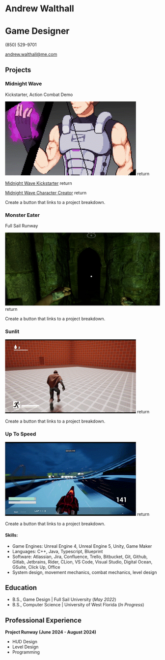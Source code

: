 # Andrew Walthall
# Game Designer
(850) 529-9701

andrew.walthall@me.com 

## Projects
### Midnight Wave
Kickstarter, Action Combat Demo

![Midnight Wave Demo](docs/assets/images/midnight_wave_demo.gif)  return

[Midnight Wave Kickstarter](https://www.kickstarter.com/projects/andrewwalthall/midnight-wave-cyberpunk-samurai-tactical-platform?ref=user_menu)  return

[Midnight Wave Character Creator](https://andrew-double-u.itch.io/midnight-wave-character-creator)  return

Create a button that links to a project breakdown.

### Monster Eater
Full Sail Runway

![Monster Eater Demo](docs/assets/images/monster_eater_demo.png)  return

Create a button that links to a project breakdown.

### Sunlit

![Sunlit Demo](docs/assets/images/sunlit_demo.gif)  return

Create a button that links to a project breakdown.

### Up To Speed

![Up To Speed Demo](docs/assets/images/up_to_speed_demo.gif)  return

Create a button that links to a project breakdown.

#### Skills: 
- Game Engines: Unreal Engine 4, Unreal Engine 5, Unity, Game Maker
- Languages: C++, Java, Typescript, Blueprint
- Software: Atlassian, Jira, Confluence, Trello, Bitbucket, Git, Github, Gitlab, Jetbrains, Rider, CLion, VS Code, Visual Studio, Digital Ocean, GSuite, Click Up, Office
- System design, movement mechanics, combat mechanics, level design 

## Education        		
- B.S., Game Design | Full Sail University (_May 2022_)
- B.S., Computer Science | University of West Florida (_In Progress_)

## Professional Experience
**Project Runway (June 2024 - August 2024)**
- HUD Design
- Level Design
- Programming
